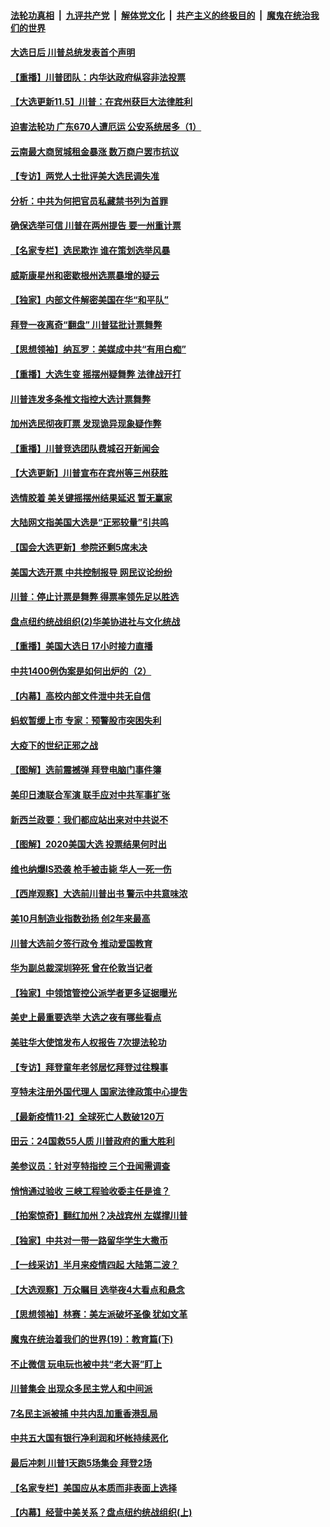 ####  [法轮功真相](../../../../basic/blob/master/README.md?t=11060802) &nbsp;|&nbsp; [九评共产党](../../../../9ping.md/blob/master/README.md?t=11060802) &nbsp;|&nbsp; [解体党文化](../../../../jtdwh.md/blob/master/README.md?t=11060802)  &nbsp;|&nbsp; [共产主义的终极目的](../../../../gczydzjmd.md/blob/master/README.md?t=11060802) &nbsp;|&nbsp; [魔鬼在统治我们的世界](../../../../mgztzwmdsj.md/blob/master/README.md?t=11060802) 

#### [大选日后 川普总统发表首个声明](../pages/nf4514/n12528176.md?t=11060802) 

#### [【重播】川普团队：内华达政府纵容非法投票](../pages/nf4514/n12520407.md?t=11060802) 

#### [【大选更新11.5】川普：在宾州获巨大法律胜利](../pages/nf4514/n12527098.md?t=11060802) 

#### [迫害法轮功 广东670人遭厄运 公安系统居多（1）](../pages/nf4514/n12510783.md?t=11060802) 

#### [云南最大商贸城租金暴涨 数万商户罢市抗议](../pages/nf4514/n12527603.md?t=11060802) 

#### [【专访】两党人士批评美大选民调失准](../pages/nf4514/n12526625.md?t=11060802) 

#### [分析：中共为何把官员私藏禁书列为首罪](../pages/nf4514/n12526403.md?t=11060802) 

#### [确保选举可信 川普在两州提告 要一州重计票](../pages/nf4514/n12526005.md?t=11060802) 

#### [【名家专栏】选民欺诈 谁在策划选举风暴](../pages/nf4514/n12475476.md?t=11060802) 

#### [威斯康星州和密歇根州选票暴增的疑云](../pages/nf4514/n12526498.md?t=11060802) 

#### [【独家】内部文件解密美国在华“和平队”](../pages/nf4514/n12524856.md?t=11060802) 

#### [拜登一夜离奇“翻盘” 川普猛批计票舞弊](../pages/nf4514/n12526087.md?t=11060802) 

#### [【思想领袖】纳瓦罗：美媒成中共“有用白痴”](../pages/nf4514/n12523612.md?t=11060802) 

#### [【重播】大选生变 摇摆州疑舞弊 法律战开打](../pages/nf4514/n12525930.md?t=11060802) 

#### [川普连发多条推文指控大选计票舞弊](../pages/nf4514/n12526039.md?t=11060802) 

#### [加州选民彻夜盯票 发现诡异现象疑作弊](../pages/nf4514/n12525819.md?t=11060802) 

#### [【重播】川普竞选团队费城召开新闻会](../pages/nf4514/n12525798.md?t=11060802) 

#### [【大选更新】川普宣布在宾州等三州获胜](../pages/nf4514/n12518740.md?t=11060802) 

#### [选情胶着 美关键摇摆州结果延迟 暂无赢家](../pages/nf4514/n12525260.md?t=11060802) 

#### [大陆网文指美国大选是“正邪较量”引共鸣](../pages/nf4514/n12525212.md?t=11060802) 

#### [【国会大选更新】参院还剩5席未决](../pages/nf4514/n12523578.md?t=11060802) 

#### [美国大选开票 中共控制报导 网民议论纷纷](../pages/nf4514/n12524549.md?t=11060802) 

#### [川普：停止计票是舞弊 得票率领先足以胜选](../pages/nf4514/n12524693.md?t=11060802) 

#### [盘点纽约统战组织(2)华美协进社与文化统战](../pages/nf4514/n12521384.md?t=11060802) 

#### [【重播】美国大选日 17小时接力直播](../pages/nf4514/n12501740.md?t=11060802) 

#### [中共1400例伪案是如何出炉的（2）](../pages/nf4514/n12523428.md?t=11060802) 

#### [【内幕】高校内部文件泄中共无自信](../pages/nf4514/n12521031.md?t=11060802) 

#### [蚂蚁暂缓上市 专家：预警股市突困失利](../pages/nf4514/n12523272.md?t=11060802) 

#### [大疫下的世纪正邪之战](../pages/nf4514/n12522144.md?t=11060802) 

#### [【图解】选前震撼弹 拜登电脑门事件簿](../pages/nf4514/n12523312.md?t=11060802) 

#### [美印日澳联合军演 联手应对中共军事扩张](../pages/nf4514/n12522711.md?t=11060802) 

#### [新西兰政要：我们都应站出来对中共说不](../pages/nf4514/n12522124.md?t=11060802) 

#### [【图解】2020美国大选 投票结果何时出](../pages/nf4514/n12520354.md?t=11060802) 

#### [维也纳爆IS恐袭 枪手被击毙 华人一死一伤](../pages/nf4514/n12522033.md?t=11060802) 

#### [【西岸观察】大选前川普出书 警示中共意味浓](../pages/nf4514/n12521364.md?t=11060802) 

#### [美10月制造业指数劲扬 创2年来最高](../pages/nf4514/n12520383.md?t=11060802) 

#### [川普大选前夕签行政令 推动爱国教育](../pages/nf4514/n12521306.md?t=11060802) 

#### [华为副总裁深圳猝死 曾在伦敦当记者](../pages/nf4514/n12520247.md?t=11060802) 

#### [【独家】中领馆管控公派学者更多证据曝光](../pages/nf4514/n12520639.md?t=11060802) 

#### [美史上最重要选举 大选之夜有哪些看点](../pages/nf4514/n12520756.md?t=11060802) 

#### [美驻华大使馆发布人权报告 7次提法轮功](../pages/nf4514/n12520541.md?t=11060802) 

#### [【专访】拜登童年老邻居忆拜登过往糗事](../pages/nf4514/n12519945.md?t=11060802) 

#### [亨特未注册外国代理人 国家法律政策中心提吿](../pages/nf4514/n12519846.md?t=11060802) 

#### [【最新疫情11·2】全球死亡人数破120万](../pages/nf4514/n12515027.md?t=11060802) 

#### [田云：24国救55人质 川普政府的重大胜利](../pages/nf4514/n12519190.md?t=11060802) 

#### [美参议员：针对亨特指控 三个丑闻需调查](../pages/nf4514/n12519116.md?t=11060802) 

#### [悄悄通过验收 三峡工程验收委主任是谁？](../pages/nf4514/n12518949.md?t=11060802) 

#### [【拍案惊奇】翻红加州？决战宾州 左媒撑川普](../pages/nf4514/n12518877.md?t=11060802) 

#### [【独家】中共对一带一路留华学生大撒币](../pages/nf4514/n12515688.md?t=11060802) 

#### [【一线采访】半月来疫情四起 大陆第二波？](../pages/nf4514/n12517852.md?t=11060802) 

#### [【大选观察】万众瞩目 选举夜4大看点和悬念](../pages/nf4514/n12516747.md?t=11060802) 

#### [【思想领袖】林赛：美左派破坏圣像 犹如文革](../pages/nf4514/n12437702.md?t=11060802) 

#### [魔鬼在统治着我们的世界(19)：教育篇(下)](../pages/nf4514/n10564808.md?t=11060802) 

#### [不止微信 玩电玩也被中共“老大哥”盯上](../pages/nf4514/n12515961.md?t=11060802) 

#### [川普集会 出现众多民主党人和中间派](../pages/nf4514/n12517902.md?t=11060802) 

#### [7名民主派被捕 中共内乱加重香港乱局](../pages/nf4514/n12518162.md?t=11060802) 

#### [中共五大国有银行净利润和坏帐持续恶化](../pages/nf4514/n12518063.md?t=11060802) 

#### [最后冲刺 川普1天跑5场集会 拜登2场](../pages/nf4514/n12517994.md?t=11060802) 

#### [【名家专栏】美国应从本质而非表面上选择](../pages/nf4514/n12517548.md?t=11060802) 

#### [【内幕】经营中美关系？盘点纽约统战组织(上)](../pages/nf4514/n12515304.md?t=11060802) 

